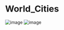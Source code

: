 # World_Cities
![image](https://github.com/taravtaru/World_Cities/assets/145187712/b3b0a527-b53f-466c-83a2-30162d34ccc3)
![image](https://github.com/taravtaru/World_Cities/assets/145187712/cb970288-72f9-41aa-903b-2f8ce2cb5791)
